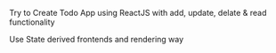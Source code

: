 Try to Create Todo App using ReactJS with add, update, delate & read functionality

Use State derived frontends and rendering way